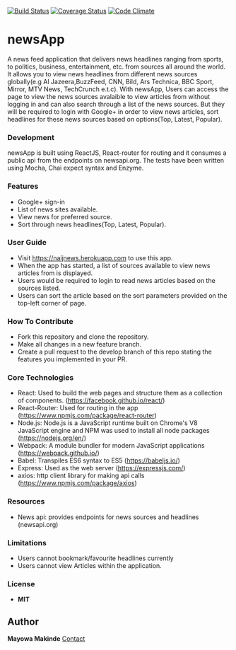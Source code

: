 [![Build Status](https://travis-ci.org/andela-mmakinde/checkPoint1.svg?branch=master)](https://travis-ci.org/andela-mmakinde/checkPoint1) [![Coverage Status](https://coveralls.io/repos/github/andela-mmakinde/checkPoint1/badge.svg?branch=master)](https://coveralls.io/github/andela-mmakinde/checkPoint1?branch=master) [![Code Climate](https://codeclimate.com/github/andela-mmakinde/checkPoint1/badges/gpa.svg)](https://codeclimate.com/github/andela-mmakinde/checkPoint1)

# newsApp
A news feed application that delivers news headlines ranging from sports, to politics, business, entertainment, etc. from sources all around the world. It allows you to view news headlines from different
news sources globally(e.g Al Jazeera,BuzzFeed, CNN, Bild, Ars Technica, BBC Sport, Mirror, MTV News, TechCrunch e.t.c).
With newsApp, Users can access the page to view the news sources avalaible to view articles from without logging in and can also search through a list of the news sources. But they will be required to login with Google+ in order to view news articles, sort
headlines for these news sources based on options(Top, Latest, Popular).

### Development

newsApp is built using ReactJS, React-router for routing and it
consumes a public api from the endpoints on
newsapi.org. The tests have been written using Mocha, Chai expect syntax and
Enzyme.


### Features

* Google+ sign-in
* List of news sites available.
* View news for preferred source.
* Sort through news headlines(Top, Latest, Popular).

### User Guide

* Visit  https://naijnews.herokuapp.com to use this app.
* When the app has started, a list of sources available to view news articles from is displayed.
* Users would be required to login to read news articles based on the sources listed.
* Users can sort the article based on the sort parameters provided on the top-left corner of page.

### How To Contribute

* Fork this repository and clone the repository.
* Make all changes in a new feature branch.
* Create a pull request to the develop branch of this repo stating the features you implemented in your PR.

### Core Technologies

* React: Used to build the web pages and structure them as a collection of components. (https://facebook.github.io/react/)
* React-Router: Used for routing in the app (https://www.npmjs.com/package/react-router)
* Node.js: Node.js is a JavaScript runtime built on Chrome's V8 JavaScript engine and NPM was used to install all node packages (https://nodejs.org/en/)
* Webpack: A module bundler for modern JavaScript applications  (https://webpack.github.io/)
* Babel: Transpiles ES6 syntax to ES5 (https://babeljs.io/)
* Express: Used as the web server (https://expressjs.com/)
* axios: http client library for making api calls (https://www.npmjs.com/package/axios)

### Resources

* News api: provides endpoints for news sources and headlines (newsapi.org)

### Limitations

* Users cannot bookmark/favourite headlines currently
* Users cannot view Articles within the application.

### License

  *  **MIT**

## Author

**Mayowa Makinde**  [Contact](https://www.linkedin.com/in/makinde-mayowa-650b148b)



